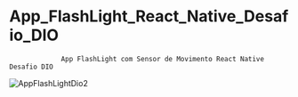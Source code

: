    # App_FlashLight_React_Native_Desafio_DIO
                 App FlashLight com Sensor de Movimento React Native Desafio DIO
![AppFlashLightDio2](https://user-images.githubusercontent.com/102620007/169676474-1ceec733-32d2-477d-901d-ecc6927d0e1e.png)
